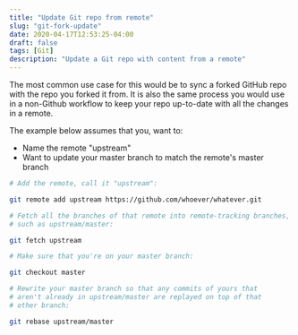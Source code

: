 ```yaml
---
title: "Update Git repo from remote"
slug: "git-fork-update"
date: 2020-04-17T12:53:25-04:00
draft: false
tags: [Git]
description: "Update a Git repo with content from a remote"
---
```


The most common use case for this would be to sync a forked GitHub repo with the repo you forked it from. It is also the same process you would use in a non-Github workflow to keep your repo up-to-date with all the changes in a remote.

The example below assumes that you, want to:

- Name the remote "upstream"
- Want to update your master branch to match the remote's master branch

```bash
# Add the remote, call it "upstream":

git remote add upstream https://github.com/whoever/whatever.git

# Fetch all the branches of that remote into remote-tracking branches,
# such as upstream/master:

git fetch upstream

# Make sure that you're on your master branch:

git checkout master

# Rewrite your master branch so that any commits of yours that
# aren't already in upstream/master are replayed on top of that
# other branch:

git rebase upstream/master
```
